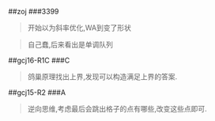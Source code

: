 ##zoj
###3399
>开始以为斜率优化,WA到变了形状

>自己蠢,后来看出是单调队列

##gcj16-R1C
###C
>鸽巢原理找出上界,发现可以构造满足上界的答案.

##gcj15-R2
###A
>逆向思维,考虑最后会跳出格子的点有哪些,改变这些点即可.
